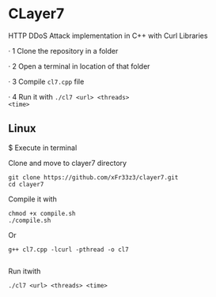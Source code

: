 # CLayer7
HTTP DDoS Attack implementation in C++ with Curl Libraries


· 1 Clone the repository in a folder

· 2 Open a terminal in location of that folder

· 3 Compile <code>cl7.cpp</code> file

· 4 Run it with <code>./cl7 \<url\> \<threads\> \<time\></code>
  
## Linux
$ Execute in terminal

Clone and move to clayer7 directory
  
```
git clone https://github.com/xFr33z3/clayer7.git
cd clayer7
```
  
Compile it with

```
chmod +x compile.sh
./compile.sh
```
  
Or
  
```
g++ cl7.cpp -lcurl -pthread -o cl7
  
```

Run itwith
  
```
./cl7 <url> <threads> <time>
```
